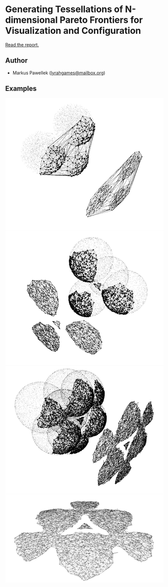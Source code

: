 # Generating Tessellations of N-dimensional Pareto Frontiers for Visualization and Configuration

[Read the report.](docs/report/main.pdf)

## Author
- Markus Pawellek (lyrahgames@mailbox.org)

## Examples

![](docs/images/3d_pareto_front_delaunay_triangulation.png)
![](docs/images/3d_pareto_front_tessellation_01.png)
![](docs/images/3d_pareto_front_tessellation_02.png)
![](docs/images/3d_pareto_front_projected_tessellation.png)